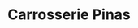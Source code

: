 ---
title: "Carrosserie Pinas"
url: /saint-martin-de-crau/carrosserie-pinas/
shop: Autowerkstatt
---